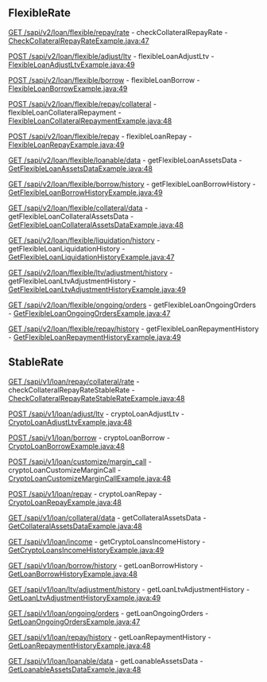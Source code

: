 ## FlexibleRate

[GET /sapi/v2/loan/flexible/repay/rate](https://developers.binance.com/docs/crypto_loan/flexible-rate/user-information/Check-Collateral-Repay-Rate) - checkCollateralRepayRate - [CheckCollateralRepayRateExample.java:47](/examples/crypto-loan/src/main/java/com/binance/connector/client/crypto_loan/rest/flexiblerate/CheckCollateralRepayRateExample.java#L47)

[POST /sapi/v2/loan/flexible/adjust/ltv](https://developers.binance.com/docs/crypto_loan/flexible-rate/trade/Flexible-Loan-Adjust-LTV) - flexibleLoanAdjustLtv - [FlexibleLoanAdjustLtvExample.java:49](/examples/crypto-loan/src/main/java/com/binance/connector/client/crypto_loan/rest/flexiblerate/FlexibleLoanAdjustLtvExample.java#L49)

[POST /sapi/v2/loan/flexible/borrow](https://developers.binance.com/docs/crypto_loan/flexible-rate/trade/Flexible-Loan-Borrow) - flexibleLoanBorrow - [FlexibleLoanBorrowExample.java:49](/examples/crypto-loan/src/main/java/com/binance/connector/client/crypto_loan/rest/flexiblerate/FlexibleLoanBorrowExample.java#L49)

[POST /sapi/v2/loan/flexible/repay/collateral](https://developers.binance.com/docs/crypto_loan/flexible-rate/trade/Flexible-Loan-Collateral-Repay) - flexibleLoanCollateralRepayment - [FlexibleLoanCollateralRepaymentExample.java:48](/examples/crypto-loan/src/main/java/com/binance/connector/client/crypto_loan/rest/flexiblerate/FlexibleLoanCollateralRepaymentExample.java#L48)

[POST /sapi/v2/loan/flexible/repay](https://developers.binance.com/docs/crypto_loan/flexible-rate/trade/Flexible-Loan-Repay) - flexibleLoanRepay - [FlexibleLoanRepayExample.java:49](/examples/crypto-loan/src/main/java/com/binance/connector/client/crypto_loan/rest/flexiblerate/FlexibleLoanRepayExample.java#L49)

[GET /sapi/v2/loan/flexible/loanable/data](https://developers.binance.com/docs/crypto_loan/flexible-rate/market-data/Get-Flexible-Loan-Assets-Data) - getFlexibleLoanAssetsData - [GetFlexibleLoanAssetsDataExample.java:48](/examples/crypto-loan/src/main/java/com/binance/connector/client/crypto_loan/rest/flexiblerate/GetFlexibleLoanAssetsDataExample.java#L48)

[GET /sapi/v2/loan/flexible/borrow/history](https://developers.binance.com/docs/crypto_loan/flexible-rate/user-information/Get-Flexible-Loan-Borrow-History) - getFlexibleLoanBorrowHistory - [GetFlexibleLoanBorrowHistoryExample.java:49](/examples/crypto-loan/src/main/java/com/binance/connector/client/crypto_loan/rest/flexiblerate/GetFlexibleLoanBorrowHistoryExample.java#L49)

[GET /sapi/v2/loan/flexible/collateral/data](https://developers.binance.com/docs/crypto_loan/flexible-rate/market-data/Get-Flexible-Loan-Collateral-Assets-Data) - getFlexibleLoanCollateralAssetsData - [GetFlexibleLoanCollateralAssetsDataExample.java:48](/examples/crypto-loan/src/main/java/com/binance/connector/client/crypto_loan/rest/flexiblerate/GetFlexibleLoanCollateralAssetsDataExample.java#L48)

[GET /sapi/v2/loan/flexible/liquidation/history](https://developers.binance.com/docs/crypto_loan/flexible-rate/user-information/Get-Flexible-Loan-Liquidation-History) - getFlexibleLoanLiquidationHistory - [GetFlexibleLoanLiquidationHistoryExample.java:47](/examples/crypto-loan/src/main/java/com/binance/connector/client/crypto_loan/rest/flexiblerate/GetFlexibleLoanLiquidationHistoryExample.java#L47)

[GET /sapi/v2/loan/flexible/ltv/adjustment/history](https://developers.binance.com/docs/crypto_loan/flexible-rate/user-information/Get-Flexible-Loan-LTV-Adjustment-History) - getFlexibleLoanLtvAdjustmentHistory - [GetFlexibleLoanLtvAdjustmentHistoryExample.java:49](/examples/crypto-loan/src/main/java/com/binance/connector/client/crypto_loan/rest/flexiblerate/GetFlexibleLoanLtvAdjustmentHistoryExample.java#L49)

[GET /sapi/v2/loan/flexible/ongoing/orders](https://developers.binance.com/docs/crypto_loan/flexible-rate/user-information/Get-Flexible-Loan-Ongoing-Orders) - getFlexibleLoanOngoingOrders - [GetFlexibleLoanOngoingOrdersExample.java:47](/examples/crypto-loan/src/main/java/com/binance/connector/client/crypto_loan/rest/flexiblerate/GetFlexibleLoanOngoingOrdersExample.java#L47)

[GET /sapi/v2/loan/flexible/repay/history](https://developers.binance.com/docs/crypto_loan/flexible-rate/user-information/Get-Flexible-Loan-Repayment-History) - getFlexibleLoanRepaymentHistory - [GetFlexibleLoanRepaymentHistoryExample.java:49](/examples/crypto-loan/src/main/java/com/binance/connector/client/crypto_loan/rest/flexiblerate/GetFlexibleLoanRepaymentHistoryExample.java#L49)

## StableRate

[GET /sapi/v1/loan/repay/collateral/rate](https://developers.binance.com/docs/crypto_loan/stable-rate/market-data/Check-Collateral-Repay-Rate) - checkCollateralRepayRateStableRate - [CheckCollateralRepayRateStableRateExample.java:48](/examples/crypto-loan/src/main/java/com/binance/connector/client/crypto_loan/rest/stablerate/CheckCollateralRepayRateStableRateExample.java#L48)

[POST /sapi/v1/loan/adjust/ltv](https://developers.binance.com/docs/crypto_loan/stable-rate/trade/Crypto-Loan-Adjust-LTV) - cryptoLoanAdjustLtv - [CryptoLoanAdjustLtvExample.java:48](/examples/crypto-loan/src/main/java/com/binance/connector/client/crypto_loan/rest/stablerate/CryptoLoanAdjustLtvExample.java#L48)

[POST /sapi/v1/loan/borrow](https://developers.binance.com/docs/crypto_loan/stable-rate/trade/Crypto-Loan-Borrow) - cryptoLoanBorrow - [CryptoLoanBorrowExample.java:48](/examples/crypto-loan/src/main/java/com/binance/connector/client/crypto_loan/rest/stablerate/CryptoLoanBorrowExample.java#L48)

[POST /sapi/v1/loan/customize/margin_call](https://developers.binance.com/docs/crypto_loan/stable-rate/trade/Crypto-Loan-Customize-Margin-Call) - cryptoLoanCustomizeMarginCall - [CryptoLoanCustomizeMarginCallExample.java:48](/examples/crypto-loan/src/main/java/com/binance/connector/client/crypto_loan/rest/stablerate/CryptoLoanCustomizeMarginCallExample.java#L48)

[POST /sapi/v1/loan/repay](https://developers.binance.com/docs/crypto_loan/stable-rate/trade/Crypto-Loan-Repay) - cryptoLoanRepay - [CryptoLoanRepayExample.java:48](/examples/crypto-loan/src/main/java/com/binance/connector/client/crypto_loan/rest/stablerate/CryptoLoanRepayExample.java#L48)

[GET /sapi/v1/loan/collateral/data](https://developers.binance.com/docs/crypto_loan/stable-rate/market-data/Get-Collateral-Assets-Data) - getCollateralAssetsData - [GetCollateralAssetsDataExample.java:48](/examples/crypto-loan/src/main/java/com/binance/connector/client/crypto_loan/rest/stablerate/GetCollateralAssetsDataExample.java#L48)

[GET /sapi/v1/loan/income](https://developers.binance.com/docs/crypto_loan/stable-rate/market-data/Get-Crypto-Loans-Income-History) - getCryptoLoansIncomeHistory - [GetCryptoLoansIncomeHistoryExample.java:49](/examples/crypto-loan/src/main/java/com/binance/connector/client/crypto_loan/rest/stablerate/GetCryptoLoansIncomeHistoryExample.java#L49)

[GET /sapi/v1/loan/borrow/history](https://developers.binance.com/docs/crypto_loan/stable-rate/user-information/Get-Loan-Borrow-History) - getLoanBorrowHistory - [GetLoanBorrowHistoryExample.java:48](/examples/crypto-loan/src/main/java/com/binance/connector/client/crypto_loan/rest/stablerate/GetLoanBorrowHistoryExample.java#L48)

[GET /sapi/v1/loan/ltv/adjustment/history](https://developers.binance.com/docs/crypto_loan/stable-rate/user-information/Get-Loan-LTV-Adjustment-History) - getLoanLtvAdjustmentHistory - [GetLoanLtvAdjustmentHistoryExample.java:49](/examples/crypto-loan/src/main/java/com/binance/connector/client/crypto_loan/rest/stablerate/GetLoanLtvAdjustmentHistoryExample.java#L49)

[GET /sapi/v1/loan/ongoing/orders](https://developers.binance.com/docs/crypto_loan/stable-rate/user-information/Get-Loan-Ongoing-Orders) - getLoanOngoingOrders - [GetLoanOngoingOrdersExample.java:47](/examples/crypto-loan/src/main/java/com/binance/connector/client/crypto_loan/rest/stablerate/GetLoanOngoingOrdersExample.java#L47)

[GET /sapi/v1/loan/repay/history](https://developers.binance.com/docs/crypto_loan/stable-rate/user-information/Get-Loan-Repayment-History) - getLoanRepaymentHistory - [GetLoanRepaymentHistoryExample.java:48](/examples/crypto-loan/src/main/java/com/binance/connector/client/crypto_loan/rest/stablerate/GetLoanRepaymentHistoryExample.java#L48)

[GET /sapi/v1/loan/loanable/data](https://developers.binance.com/docs/crypto_loan/stable-rate/market-data/Get-Loanable-Assets-Data) - getLoanableAssetsData - [GetLoanableAssetsDataExample.java:48](/examples/crypto-loan/src/main/java/com/binance/connector/client/crypto_loan/rest/stablerate/GetLoanableAssetsDataExample.java#L48)

